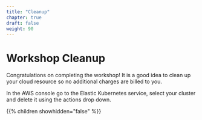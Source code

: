 ```yaml
---
title: "Cleanup"
chapter: true
draft: false
weight: 90
---
```


# Workshop Cleanup

Congratulations on completing the workshop! It is a good idea
to clean up your cloud resource so no additional charges are billed to you.


In the AWS console go to the Elastic Kubernetes service, select your cluster and delete it using the actions drop down.

{{% children showhidden="false" %}}